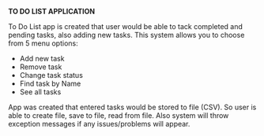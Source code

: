 **TO DO LIST APPLICATION**

To Do List app is created that user would be able to tack completed and pending tasks, also adding new tasks. 
This system allows you to choose from 5 menu options:

* Add new task
* Remove task
* Change task status
* Find task by Name
* See all tasks

App was created that entered tasks would be stored to file (CSV).
So user is able to create file, save to file, read from file.
Also system will throw exception messages if any issues/problems will appear. 